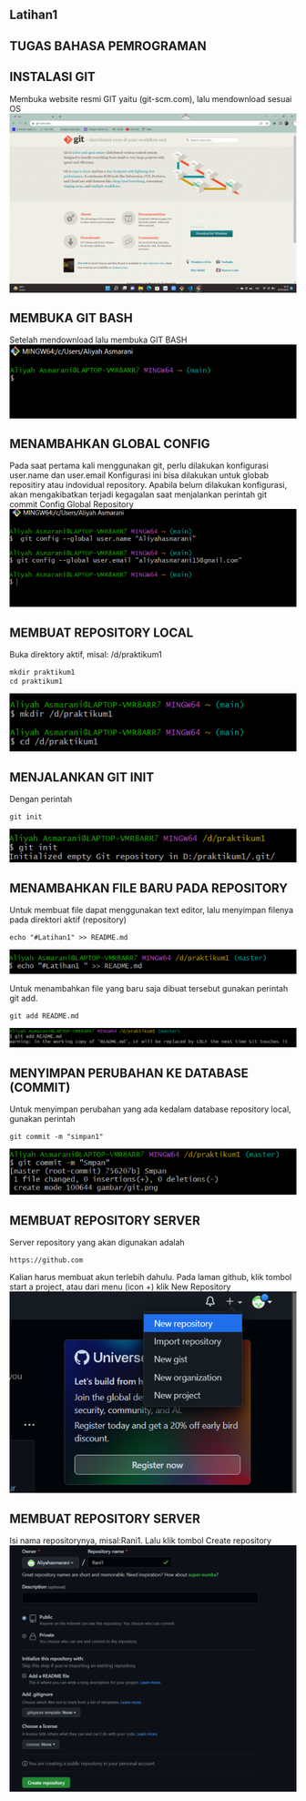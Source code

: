 ## Latihan1 

## TUGAS BAHASA PEMROGRAMAN

## INSTALASI GIT
Membuka website resmi GIT yaitu (git-scm.com), lalu mendownload sesuai OS 
![Gambar1](gambar/git.png)

## MEMBUKA GIT BASH
Setelah mendownload lalu membuka GIT BASH
![Gambar2](gambar/git1.png)

## MENAMBAHKAN GLOBAL CONFIG
Pada saat pertama kali menggunakan git, perlu dilakukan konfigurasi user.name dan user.email
Konfigurasi ini bisa dilakukan untuk globab repositiry atau indovidual repository.
Apabila belum dilakukan konfigurasi, akan mengakibatkan terjadi kegagalan saat menjalankan perintah git commit
Config Global Repository
![Gambar3](gambar/git2.png)

## MEMBUAT REPOSITORY LOCAL
Buka direktory aktif, misal: /d/praktikum1
```
mkdir praktikum1
cd praktikum1
```
![Gambar4](gambar/git3.png)

## MENJALANKAN GIT INIT
Dengan perintah
```
git init
```
![Gambar5](gambar/git4.png)

## MENAMBAHKAN FILE BARU PADA REPOSITORY
Untuk membuat file dapat menggunakan text editor, lalu menyimpan filenya pada direktori aktif (repository)
```
echo "#Latihan1" >> README.md
```
![Gambar6](gambar/git5.png)

Untuk menambahkan file yang baru saja dibuat tersebut gunakan perintah git add.
```
git add README.md
```
![Gambar7](gambar/git6.png)

## MENYIMPAN PERUBAHAN KE DATABASE (COMMIT)
Untuk menyimpan perubahan yang ada kedalam database repository local, gunakan perintah
```
git commit -m "simpan1"
```
![Gambar8](gambar/git7.png)

## MEMBUAT REPOSITORY SERVER
Server repository yang akan digunakan adalah
```
https://github.com
```
Kalian harus membuat akun terlebih dahulu.
Pada laman github, klik tombol start a project, atau dari menu (icon +) klik New Repository
![Gambar9](gambar/git8.png)

## MEMBUAT REPOSITORY SERVER
Isi nama repositorynya, misal:Rani1.
Lalu klik tombol Create repository
![Gambar10](gambar/git9.png)


